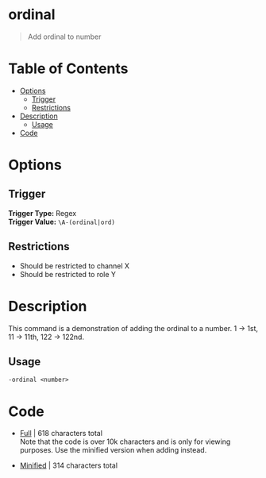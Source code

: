 # ordinal
> Add ordinal to number

# Table of Contents
* [Options](#Options)
	* [Trigger](##Trigger)
	* [Restrictions](##Restrictions)
* [Description](#Description)
	* [Usage](##Usage)
* [Code](#Code)

# Options
## Trigger
**Trigger Type:** Regex<br>
**Trigger Value:** `\A-(ordinal|ord)`<br>


## Restrictions
* Should be restricted to channel X
* Should be restricted to role Y


# Description
This command is a demonstration of adding the ordinal to a number. 1 -> 1st, 11 -> 11th, 122 -> 122nd.

## Usage
`-ordinal <number>`

# Code
* [Full](./ordinal/ordinal.cc.go) | 618
 characters total<br>
Note that the code is over 10k characters and is only for viewing purposes. Use the minified version when adding instead.

* [Minified](./ordinal.minified.go) | 314
 characters total<br>